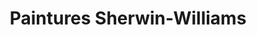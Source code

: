 ---
title: "Paintures Sherwin-Williams"
url: /sherbrooke/paintures-sherwin-williams/
shop: Farben
---
